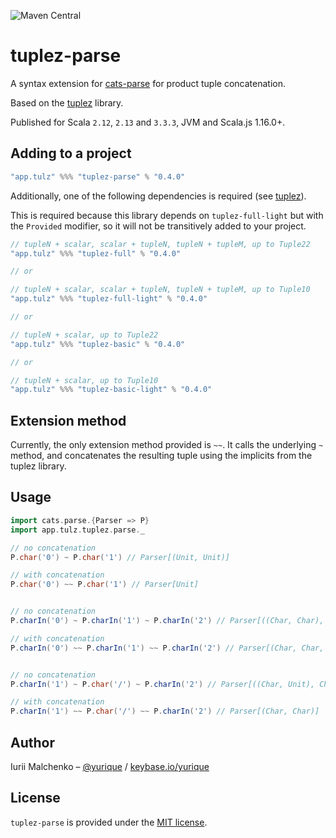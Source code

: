 ![Maven Central](https://img.shields.io/maven-central/v/app.tulz/tuplez-parse_sjs1_2.13.svg)

# tuplez-parse

A syntax extension for [cats-parse](https://github.com/typelevel/cats-parse) for product tuple concatenation. 

Based on the [tuplez](https://github.com/tulz-app/tuplez) library.

Published for Scala `2.12`, `2.13` and `3.3.3`, JVM and Scala.js 1.16.0+.

## Adding to a project

```scala
"app.tulz" %%% "tuplez-parse" % "0.4.0"
```

Additionally, one of the following dependencies is required (see [tuplez](https://github.com/tulz-app/tuplez)). 

This is required because this library depends on `tuplez-full-light` but with the `Provided` modifier, 
so it will not be transitively added to your project.

```scala
// tupleN + scalar, scalar + tupleN, tupleN + tupleM, up to Tuple22
"app.tulz" %%% "tuplez-full" % "0.4.0"

// or

// tupleN + scalar, scalar + tupleN, tupleN + tupleM, up to Tuple10
"app.tulz" %%% "tuplez-full-light" % "0.4.0"

// or

// tupleN + scalar, up to Tuple22
"app.tulz" %%% "tuplez-basic" % "0.4.0"

// or

// tupleN + scalar, up to Tuple10 
"app.tulz" %%% "tuplez-basic-light" % "0.4.0" 
```

## Extension method

Currently, the only extension method provided is `~~`. It calls the underlying `~` method, and concatenates the resulting 
tuple using the implicits from the tuplez library. 

## Usage

```scala
import cats.parse.{Parser => P}
import app.tulz.tuplez.parse._

// no concatenation
P.char('0') ~ P.char('1') // Parser[(Unit, Unit)]

// with concatenation
P.char('0') ~~ P.char('1') // Parser[Unit]


// no concatenation
P.charIn('0') ~ P.charIn('1') ~ P.charIn('2') // Parser[((Char, Char), Char)]

// with concatenation
P.charIn('0') ~~ P.charIn('1') ~~ P.charIn('2') // Parser[(Char, Char, Char)]


// no concatenation
P.charIn('1') ~ P.char('/') ~ P.charIn('2') // Parser[((Char, Unit), Char)]

// with concatenation
P.charIn('1') ~~ P.char('/') ~~ P.charIn('2') // Parser[(Char, Char)]

```

## Author

Iurii Malchenko – [@yurique](https://twitter.com/yurique) / [keybase.io/yurique](https://keybase.io/yurique)


## License

`tuplez-parse` is provided under the [MIT license](https://github.com/tulz-app/tuplez-parse/blob/main/LICENSE.md).
